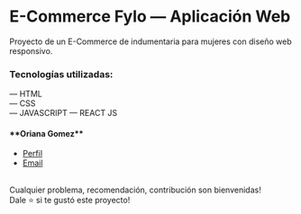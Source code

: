 # E-Commerce Fylo — Aplicación Web

Proyecto de un E-Commerce de indumentaria para mujeres con diseño web responsivo.

<h3>Tecnologías utilizadas: </h3>
— HTML </br>
— CSS </br>
— JAVASCRIPT 
— REACT JS 

</br>
<h4>**Oriana Gomez** </br></h4>

- [Perfil](https://github.com/orianagomez01 "Oriana Gomez") </br>
- [Email](orianalg28@gmail.com) </br>
</br>
Cualquier problema, recomendación, contribución son bienvenidas! </br>
Dale ⭐️ si te gustó este proyecto!
